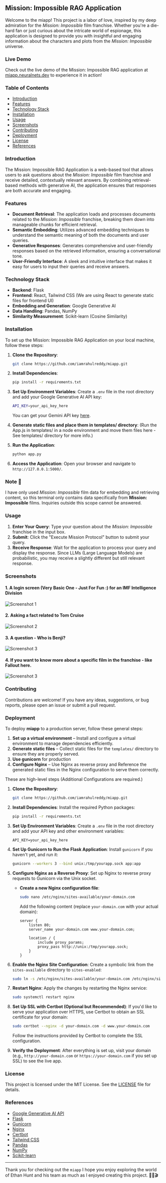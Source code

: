 ## Mission: Impossible RAG Application

Welcome to the miapp! This project is a labor of love, inspired by my deep admiration for the *Mission: Impossible* film franchise. Whether you're a die-hard fan or just curious about the intricate world of espionage, this application is designed to provide you with insightful and engaging information about the characters and plots from the *Mission: Impossible* universe.

### **Live Demo**
Check out the live demo of the Mission: Impossible RAG application at [miapp.neuralnets.dev](https://miapp.neuralnets.dev) to experience it in action!

### Table of Contents
- [Introduction](#introduction)
- [Features](#features)
- [Technology Stack](#technology-stack)
- [Installation](#installation)
- [Usage](#usage)
- [Screenshots](#screenshots)
- [Contributing](#contributing)
- [Deployment](#deployment)
- [License](#license)
- [References](#references)

### Introduction

The Mission: Impossible RAG Application is a web-based tool that allows users to ask questions about the *Mission: Impossible* film franchise and receive detailed, contextually relevant answers. By combining retrieval-based methods with generative AI, the application ensures that responses are both accurate and engaging.

### Features

- **Document Retrieval**: The application loads and processes documents related to the *Mission: Impossible* franchise, breaking them down into manageable chunks for efficient retrieval.
- **Semantic Embedding**: Utilizes advanced embedding techniques to understand the semantic meaning of both the documents and user queries.
- **Generative Responses**: Generates comprehensive and user-friendly responses based on the retrieved information, ensuring a conversational tone.
- **User-Friendly Interface**: A sleek and intuitive interface that makes it easy for users to input their queries and receive answers.

### Technology Stack

- **Backend**: Flask
- **Frontend**: React, Tailwind CSS (We are using React to generate static files for frontend UI)
- **Embedding and Generation**: Google Generative AI
- **Data Handling**: Pandas, NumPy
- **Similarity Measurement**: Scikit-learn (Cosine Similarity)

### Installation

To set up the Mission: Impossible RAG Application on your local machine, follow these steps:

1. **Clone the Repository**:
   ```bash
   git clone https://github.com/iamrahulreddy/miapp.git
   ```

2. **Install Dependencies**:
   ```bash
   pip install -r requirements.txt
   ```

3. **Set Up Environment Variables**:
   Create a `.env` file in the root directory and add your Google Generative AI API key:
   ```bash
   API_KEY=your_api_key_here
   ```
   You can get your Gemini API key [here](https://ai.google.dev/gemini-api/docs/api-key).

4. **Generate static files and place them in templates/ directory**:
   (Run the App.js in templates/ in a node environment and move them files here - See templates/ directory for more info.)

5. **Run the Application**:
   ```bash
   python app.py
   ```

6. **Access the Application**:
   Open your browser and navigate to `http://127.0.0.1:5000/`.

### Note 📝

I have only used *Mission: Impossible* film data for embedding and retrieving content, so this terminal only contains data specifically from **Mission: Impossible** films. Inquiries outside this scope cannot be answered.

### Usage

1. **Enter Your Query**: Type your question about the *Mission: Impossible* franchise in the input box.
2. **Submit**: Click the "Execute Mission Protocol" button to submit your query.
3. **Receive Response**: Wait for the application to process your query and display the response. Since LLMs (Large Language Models) are probabilistic, you may receive a slightly different but still relevant response.

### Screenshots

#### 1. A login screen (Very Basic One - Just For Fun :) for an IMF Intelligence Division
<img src="screenshots/Screenshot - 1.jpeg" alt="Screenshot 1" style="display: block; margin: 0 auto;">

#### 2. Asking a fact related to Tom Cruise
<img src="screenshots/Screenshot - 2.png" alt="Screenshot 2" style="display: block; margin: 0 auto;">

#### 3. A question - Who is Benji?
<img src="screenshots/Screenshot - 3.jpeg" alt="Screenshot 3" style="display: block; margin: 0 auto;">

#### 4. If you want to know more about a specific film in the franchise - like Fallout here.
<img src="screenshots/Screenshot - 3.jpeg" alt="Screenshot 3" style="display: block; margin: 0 auto;">

### Contributing

Contributions are welcome! If you have any ideas, suggestions, or bug reports, please open an issue or submit a pull request. 

### Deployment

To deploy **miapp** to a production server, follow these general steps:  

1. **Set up a virtual environment** – Install and configure a virtual environment to manage dependencies efficiently.  
2. **Generate static files** – Collect static files for the `templates/` directory to ensure they are properly served.
3. **Use gunicorn** for production  
4. **Configure Nginx** – Use Nginx as reverse proxy and Reference the generated static files in the Nginx configuration to serve them correctly.  

These are high-level steps (Additional Configurations are required.)

1. **Clone the Repository**:
   ```bash
   git clone https://github.com/iamrahulreddy/miapp.git
   ```

2. **Install Dependencies**:
   Install the required Python packages:
   ```bash
   pip install -r requirements.txt
   ```

3. **Set Up Environment Variables**:
   Create a `.env` file in the root directory and add your API key and other environment variables:
   ```env
   API_KEY=your_api_key_here
   ```
   
4. **Set Up Gunicorn to Run the Flask Application**:
   Install `gunicorn` if you haven't yet, and run it:
   ```bash
   gunicorn --workers 3 --bind unix:/tmp/yourapp.sock app:app
   ```

5. **Configure Nginx as a Reverse Proxy**:
   Set up Nginx to reverse proxy requests to Gunicorn via the Unix socket.

   - **Create a new Nginx configuration file**:
     ```bash
     sudo nano /etc/nginx/sites-available/your-domain.com
     ```

     Add the following content (replace `your-domain.com` with your actual domain):
     ```nginx
     server {
         listen 80;
         server_name your-domain.com www.your-domain.com;

         location / {
             include proxy_params;
             proxy_pass http://unix:/tmp/yourapp.sock;
         }
     }
     ```

6. **Enable the Nginx Site Configuration**:
   Create a symbolic link from the `sites-available` directory to `sites-enabled`:
   ```bash
   sudo ln -s /etc/nginx/sites-available/your-domain.com /etc/nginx/sites-enabled/
   ```

7. **Restart Nginx**:
   Apply the changes by restarting the Nginx service:
   ```bash
   sudo systemctl restart nginx
   ```

8. **Set Up SSL with Certbot (Optional but Recommended)**:
   If you'd like to serve your application over HTTPS, use Certbot to obtain an SSL certificate for your domain:
   ```bash
   sudo certbot --nginx -d your-domain.com -d www.your-domain.com
   ```

   Follow the instructions provided by Certbot to complete the SSL configuration.

9. **Verify the Deployment**:
   After everything is set up, visit your domain (e.g., `http://your-domain.com` or `https://your-domain.com` if you set up SSL) to see the live app.

### License

This project is licensed under the MIT License. See the [LICENSE](LICENSE) file for details.

### References

-   [Google Generative AI API](https://ai.google.dev/gemini-api/docs/api-key)
-   [Flask](https://flask.palletsprojects.com/)
-   [Gunicorn](https://gunicorn.org/)
-   [Nginx](https://nginx.org/)
-   [Certbot](https://certbot.eff.org/)
-   [Tailwind CSS](https://tailwindcss.com/)
-   [Pandas](https://pandas.pydata.org/)
-   [NumPy](https://numpy.org/)
-   [Scikit-learn](https://scikit-learn.org/)

---

Thank you for checking out the `miapp` I hope you enjoy exploring the world of Ethan Hunt and his team as much as I enjoyed creating this project. 🕵️‍♂️🎬
